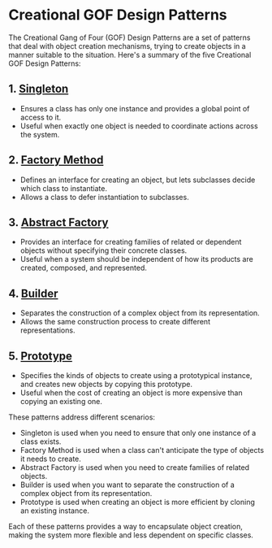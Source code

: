 # Creational GOF Design Patterns

The Creational Gang of Four (GOF) Design Patterns are a set of patterns that deal with object creation mechanisms, trying to create objects in a manner suitable to the situation. Here's a summary of the five Creational GOF Design Patterns:

## 1. [Singleton](/src/main/java/creational/singleton/)

- Ensures a class has only one instance and provides a global point of access to it.
- Useful when exactly one object is needed to coordinate actions across the system.

## 2. [Factory Method](/src/main/java/creational/factory/method/)

- Defines an interface for creating an object, but lets subclasses decide which class to instantiate.
- Allows a class to defer instantiation to subclasses.

## 3. [Abstract Factory](/src/main/java/creational/abstractFactory/)

- Provides an interface for creating families of related or dependent objects without specifying their concrete classes.
- Useful when a system should be independent of how its products are created, composed, and represented.

## 4. [Builder](/src/main/java/creational/builder/)

- Separates the construction of a complex object from its representation.
- Allows the same construction process to create different representations.

## 5. [Prototype](/src/main/java/creational/prototype/)

- Specifies the kinds of objects to create using a prototypical instance, and creates new objects by copying this prototype.
- Useful when the cost of creating an object is more expensive than copying an existing one.

These patterns address different scenarios:

- Singleton is used when you need to ensure that only one instance of a class exists.
- Factory Method is used when a class can't anticipate the type of objects it needs to create.
- Abstract Factory is used when you need to create families of related objects.
- Builder is used when you want to separate the construction of a complex object from its representation.
- Prototype is used when creating an object is more efficient by cloning an existing instance.

Each of these patterns provides a way to encapsulate object creation, making the system more flexible and less dependent on specific classes.
